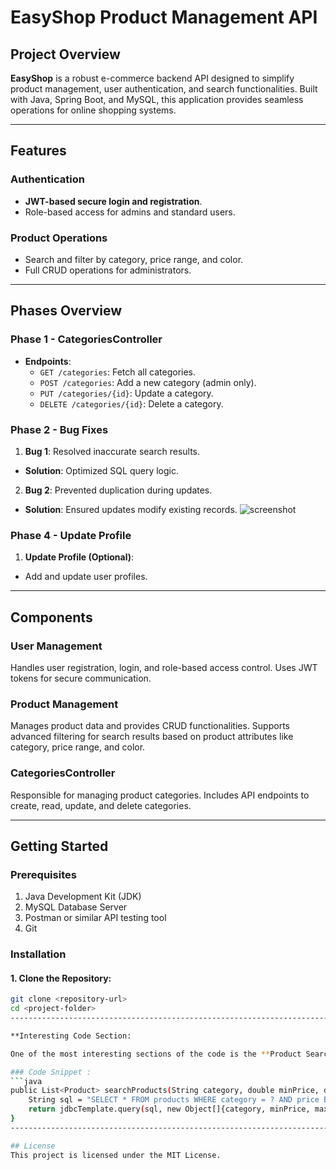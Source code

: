 # EasyShop Product Management API

## Project Overview
**EasyShop** is a robust e-commerce backend API designed to simplify product management, user authentication, and search functionalities. Built with Java, Spring Boot, and MySQL, this application provides seamless operations for online shopping systems.

---

## Features

### Authentication
- **JWT-based secure login and registration**.
- Role-based access for admins and standard users.

### Product Operations
- Search and filter by category, price range, and color.
- Full CRUD operations for administrators.

---

## Phases Overview

### Phase 1 - CategoriesController
- **Endpoints**:
  - `GET /categories`: Fetch all categories.
  - `POST /categories`: Add a new category (admin only).
  - `PUT /categories/{id}`: Update a category.
  - `DELETE /categories/{id}`: Delete a category.

### Phase 2 - Bug Fixes
1. **Bug 1**: Resolved inaccurate search results.
  - **Solution**: Optimized SQL query logic.
2. **Bug 2**: Prevented duplication during updates.
  - **Solution**: Ensured updates modify existing records.
    ![screenshot](imageFolder/update.bug2.PNG)


### Phase 4 - Update Profile
1. **Update Profile (Optional)**:
  - Add and update user profiles.

---

## Components

### User Management
Handles user registration, login, and role-based access control. Uses JWT tokens for secure communication.

### Product Management
Manages product data and provides CRUD functionalities. Supports advanced filtering for search results based on product attributes like category, price range, and color.

### CategoriesController
Responsible for managing product categories. Includes API endpoints to create, read, update, and delete categories.

---

## Getting Started

### Prerequisites
1. Java Development Kit (JDK)
2. MySQL Database Server
3. Postman or similar API testing tool
4. Git

### Installation

#### 1. Clone the Repository:
```bash
git clone <repository-url>
cd <project-folder>
---------------------------------------------------------------------------------------------------------

**Interesting Code Section:

One of the most interesting sections of the code is the **Product Search and Filter** functionality. This method allows users to search for products by category, price range, and color, and efficiently retrieves data from the database using optimized SQL queries.

### Code Snippet :
```java
public List<Product> searchProducts(String category, double minPrice, double maxPrice, String color) {
    String sql = "SELECT * FROM products WHERE category = ? AND price BETWEEN ? AND ? AND color = ?";
    return jdbcTemplate.query(sql, new Object[]{category, minPrice, maxPrice, color}, new ProductRowMapper());
}
--------------------------------------------------------------------------------------------------------

## License
This project is licensed under the MIT License.